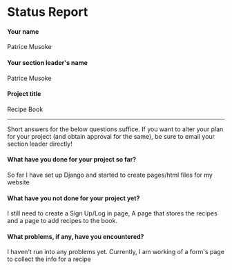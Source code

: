 # Status Report

#### Your name

Patrice Musoke

#### Your section leader's name

Patrice Musoke

#### Project title

Recipe Book

***

Short answers for the below questions suffice. If you want to alter your plan for your project (and obtain approval for the same), be sure to email your section leader directly!

#### What have you done for your project so far?

So far I have set up Django and started to create pages/html files for my website 

#### What have you not done for your project yet?

I still need to create a Sign Up/Log in page, A page that stores the recipes and a page to 
add recipes to the book.

#### What problems, if any, have you encountered?

I haven't run into any problems yet. Currently, I am working of a form's page to collect the info for a recipe
